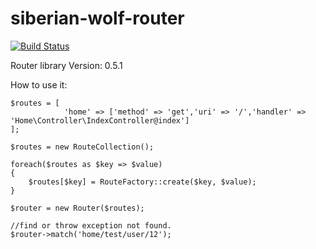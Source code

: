 # siberian-wolf-router

[![Build Status](https://travis-ci.org/didozavar/siberian-wolf-router.svg?branch=master)](https://travis-ci.org/didozavar/siberian-wolf-router)

Router library
Version: 0.5.1

How to use it:
```
$routes = [
            'home' => ['method' => 'get','uri' => '/','handler' => 'Home\Controller\IndexController@index']
];

$routes = new RouteCollection();

foreach($routes as $key => $value)
{
    $routes[$key] = RouteFactory::create($key, $value);
}

$router = new Router($routes);

//find or throw exception not found.
$router->match('home/test/user/12');
```